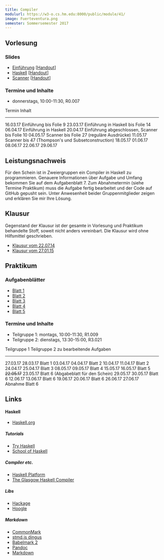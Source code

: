 ```yaml
---
title: Compiler
modulurl: https://w3-o.cs.hm.edu:8000/public/module/41/
image: Fuerteventura.png
semester: Sommersemester 2017
---
```


<div class="row">
<div class="span6">

## Vorlesung

### Slides

-   [Einführung](/lectures/compiler/slides/01_Einfuehrung.pdf)
    [[Handout](/lectures/compiler/handouts/01_Einfuehrung.pdf)]
-   [Haskell](/lectures/compiler/slides/02_Haskell.pdf)
    [[Handout](/lectures/compiler/handouts/02_Haskell.pdf)]
-   [Scanner](/lectures/compiler/slides/03_Scanner.pdf)
    [[Handout](/lectures/compiler/handouts/03_Scanner.pdf)]

### Termine und Inhalte

-   donnerstags, 10:00-11:30, R0.007

Termin   Inhalt
-------- -----------------------------------------------------------------------
16.03.17 Einführung bis Folie 9
23.03.17 Einführung in Haskell bis Folie 14
06.04.17 Einführung in Haskell
20.04.17 Einführung abgeschlossen, Scanner bis Folie 10
04.05.17 Scanner bis Folie 27 (reguläre Ausdrücke)
11.05.17 Scanner bis 47 (Thompson's und Subsetconstruction)
18.05.17
01.06.17
08.06.17
22.06.17
29.06.17

## Leistungsnachweis

Für den Schein ist in Zweiergruppen ein Compiler in Haskell zu programmieren.
Genauere Informationen über Aufgabe und Umfang bekommen Sie auf dem
Aufgabenblatt 7. Zum Abnahmetermin (siehe Termine Praktikum) muss die
Aufgabe fertig bearbeitet und der Code auf GitHub gepusht sein.
Unter Anwesenheit beider Gruppenmitglieder zeigen und erklären Sie mir
Ihre Lösung.

## Klausur

Gegenstand der Klausur ist der gesamte in Vorlesung und Praktikum
behandelte Stoff, soweit nicht anders vereinbart. Die Klausur
wird ohne Hilfsmittel geschrieben.

-   [Klausur vom 22.07.14](/lectures/compiler/exams/KlausurSS14.pdf)
-   [Klausur vom 27.01.15](/lectures/compiler/exams/KlausurWS14.pdf)

</div>
<div class="span6">

## Praktikum

### Aufgabenblätter

-   [Blatt 1](/lectures/compiler/exercises/Blatt01.pdf)
-   [Blatt 2](/lectures/compiler/exercises/Blatt02.pdf)
-   [Blatt 3](/lectures/compiler/exercises/Blatt03.pdf)
-   [Blatt 4](/lectures/compiler/exercises/Blatt04.pdf)
-   [Blatt 5](/lectures/compiler/exercises/Blatt05.pdf)

### Termine und Inhalte

-   Teilgruppe 1: montags, 10:00-11:30, R1.009
-   Teilgruppe 2: dienstags, 13:30-15:00, R3.021

Teilgruppe 1   Teilgruppe 2   zu bearbeitende Aufgaben
-------------- -------------- ------------------------------------------------------
27.03.17       28.03.17       Blatt 1
03.04.17       04.04.17       Blatt 2
10.04.17       11.04.17       Blatt 2
24.04.17       25.04.17       Blatt 3
08.05.17       09.05.17       Blatt 4
15.05.17       16.05.17       Blatt 5
~~22.05.17~~   23.05.17       Blatt 6 (Abgabeblatt für den Schein)
29.05.17       30.05.17       Blatt 6
12.06.17       13.06.17       Blatt 6
19.06.17       20.06.17       Blatt 6
26.06.17       27.06.17       Abnahme Blatt 6

## Links

#### Haskell

-   [Haskell.org](http://haskell.org/)

##### Tutorials

-   [Try Haskell](http://tryhaskell.org/)
-   [School of Haskell](https://haskell.fpcomplete.com/school)

##### Compiler etc.

-   [Haskell Platform](http://www.haskell.org/platform/)
-   [The Glasgow Haskell Compiler](http://www.haskell.org/ghc/)

##### Libs

-   [Hackage](http://hackage.haskell.org/)
-   [Hoogle](http://www.haskell.org/hoogle/)

##### Markdown

-   [CommonMark](http://commonmark.org/)
-   [stmd.js dingus](http://jgm.github.io/stmd/js/)
-   [Babelmark 2](http://johnmacfarlane.net/babelmark2/)
-   [Pandoc](http://johnmacfarlane.net/pandoc/)
-   [Markdown](http://daringfireball.net/projects/markdown/)

</div>
</div>
